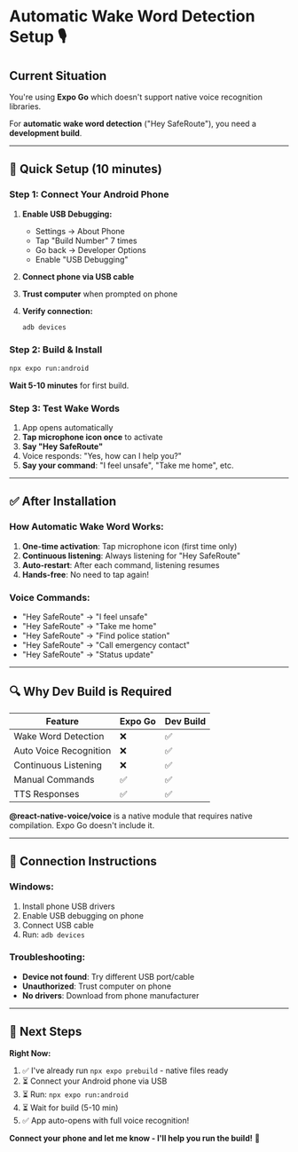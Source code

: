 # Automatic Wake Word Detection Setup 🎙️

## Current Situation

You're using **Expo Go** which doesn't support native voice recognition libraries.

For **automatic wake word detection** ("Hey SafeRoute"), you need a **development build**.

---

## 🚀 Quick Setup (10 minutes)

### Step 1: Connect Your Android Phone

1. **Enable USB Debugging:**
   - Settings → About Phone
   - Tap "Build Number" 7 times
   - Go back → Developer Options
   - Enable "USB Debugging"

2. **Connect phone via USB cable**

3. **Trust computer** when prompted on phone

4. **Verify connection:**
   ```bash
   adb devices
   ```

### Step 2: Build & Install

```bash
npx expo run:android
```

**Wait 5-10 minutes** for first build.

### Step 3: Test Wake Words

1. App opens automatically
2. **Tap microphone icon once** to activate
3. **Say "Hey SafeRoute"**
4. Voice responds: "Yes, how can I help you?"
5. **Say your command**: "I feel unsafe", "Take me home", etc.

---

## ✅ After Installation

### How Automatic Wake Word Works:

1. **One-time activation**: Tap microphone icon (first time only)
2. **Continuous listening**: Always listening for "Hey SafeRoute"
3. **Auto-restart**: After each command, listening resumes
4. **Hands-free**: No need to tap again!

### Voice Commands:

- "Hey SafeRoute" → "I feel unsafe"
- "Hey SafeRoute" → "Take me home"  
- "Hey SafeRoute" → "Find police station"
- "Hey SafeRoute" → "Call emergency contact"
- "Hey SafeRoute" → "Status update"

---

## 🔍 Why Dev Build is Required

| Feature | Expo Go | Dev Build |
|---------|---------|-----------|
| Wake Word Detection | ❌ | ✅ |
| Auto Voice Recognition | ❌ | ✅ |
| Continuous Listening | ❌ | ✅ |
| Manual Commands | ✅ | ✅ |
| TTS Responses | ✅ | ✅ |

**@react-native-voice/voice** is a native module that requires native compilation. Expo Go doesn't include it.

---

## 📱 Connection Instructions

### Windows:
1. Install phone USB drivers
2. Enable USB debugging on phone
3. Connect USB cable
4. Run: `adb devices`

### Troubleshooting:
- **Device not found**: Try different USB port/cable
- **Unauthorized**: Trust computer on phone
- **No drivers**: Download from phone manufacturer

---

## 🎯 Next Steps

**Right Now:**

1. ✅ I've already run `npx expo prebuild` - native files ready
2. ⏳ Connect your Android phone via USB
3. ⏳ Run: `npx expo run:android`
4. ⏳ Wait for build (5-10 min)
5. ✅ App auto-opens with full voice recognition!

**Connect your phone and let me know - I'll help you run the build!** 🚀
